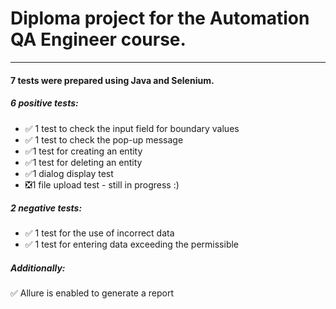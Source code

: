 # Diploma project for the Automation QA Engineer course.
____	
#### 7 tests were prepared using Java and Selenium.
##### 6 positive tests:
* :white_check_mark: 1 test to check the input field for boundary values
* :white_check_mark: 1 test to check the pop-up message
* :white_check_mark:1 test for creating an entity
* :white_check_mark:1 test for deleting an entity
* :white_check_mark:1 dialog display test
* :negative_squared_cross_mark:1 file upload test - still in progress :)
##### 2 negative tests:
* :white_check_mark: 1 test for the use of incorrect data
* :white_check_mark: 1 test for entering data exceeding the permissible
##### Additionally:
:white_check_mark: Allure is enabled to generate a report
